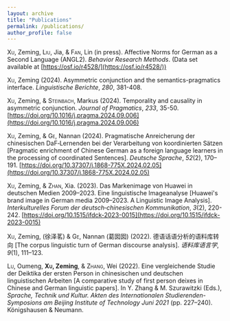 ```yaml
---
layout: archive
title: "Publications"
permalink: /publications/
author_profile: false
---
```


<span style="font-variant:small-caps;">Xu</span>, Zeming, <span style="font-variant:small-caps;">Liu</span>, Jia, & <span style="font-variant:small-caps;">Fan</span>, Lin (in press). Affective Norms for German as a Second Language (ANGL2). *Behavior Research Methods*. (Data set available at [https://osf.io/r4528/](https://osf.io/r4528/))

<span style="font-variant:small-caps;">Xu</span>, Zeming (2024). Asymmetric conjunction and the semantics-pragmatics interface. *Linguistische Berichte*, *280*, 381-408. 

<span style="font-variant:small-caps;">Xu</span>, Zeming, & <span style="font-variant:small-caps;">Steinbach</span>, Markus (2024). Temporality and causality in asymmetric conjunction. *Journal of Pragmatics*, *233*, 35-50. [https://doi.org/10.1016/j.pragma.2024.09.006](https://doi.org/10.1016/j.pragma.2024.09.006)

<span style="font-variant:small-caps;">Xu</span>, Zeming, & <span style="font-variant:small-caps;">Ge</span>, Nannan (2024). Pragmatische Anreicherung der chinesischen DaF‐Lernenden bei der Verarbeitung von koordinierten Sätzen [Pragmatic enrichment of Chinese German as a foreign language learners in the processing of coordinated Sentences]. *Deutsche Sprache*, *52*(2), 170–191. [https://doi.org/10.37307/j.1868-775X.2024.02.05](https://doi.org/10.37307/j.1868-775X.2024.02.05)

<span style="font-variant:small-caps;">Xu</span>, Zeming, & <span style="font-variant:small-caps;">Zhan</span>, Xia. (2023). Das Markenimage von Huawei in deutschen Medien 2009–2023. Eine linguistische Imageanalyse [Huawei's brand image in German media 2009–2023. A Linguistic Image Analysis]. *Interkulturelles Forum der deutsch‐chinesischen Kommunikation*, *3*(2), 220-242. [https://doi.org/10.1515/ifdck-2023-0015](https://doi.org/10.1515/ifdck-2023-0015)

<span style="font-variant:small-caps;">Xu</span>, Zeming, (徐泽茗) & <span style="font-variant:small-caps;">Ge</span>, Nannan (葛囡囡) (2022). 德语话语分析的语料库转向 [The corpus linguistic turn of German discourse analysis]. *语料库语言学*, *9*(1), 111–123.

<span style="font-variant:small-caps;">Lu</span>, Oumeng, **<span style="font-variant:small-caps;">Xu</span>, Zeming**, & <span style="font-variant:small-caps;">Zhang</span>, Wei (2022). Eine vergleichende Studie der Deiktika der ersten Person in chinesischen und deutschen linguistischen Arbeiten [A comparative study of first person deixes in Chinese and German linguistic papers]. In Y. Zhang & M. Szurawitzki (Eds.), *Sprache, Technik und Kultur. Akten des Internationalen Studierenden-Symposions am Beijing Institute of Technology Juni 2021* (pp. 227–240). Königshausen & Neumann. 
